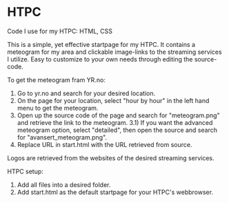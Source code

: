 # HTPC
Code I use for my HTPC: HTML, CSS

This is a simple, yet effective startpage for my HTPC.
It contains a meteogram for my area and clickable image-links to the streaming services I utilize.
Easy to customize to your own needs through editing the source-code.

To get the meteogram fram YR.no: 
  1) Go to yr.no and search for your desired location.
  2) On the page for your location, select "hour by hour" in the left hand menu to get the meteogram.
  3) Open up the source code of the page and search for "meteogram.png" and retrieve the link to the meteogram.
  3.1) If you want the advanced meteogram option, select "detailed", then open the source and search for "avansert_meteogram.png".
  4) Replace URL in start.html with the URL retrieved from source.
 
 Logos are retrieved from the websites of the desired streaming services.

HTPC setup:
  1) Add all files into a desired folder.
  2) Add start.html as the default startpage for your HTPC's webbrowser.

